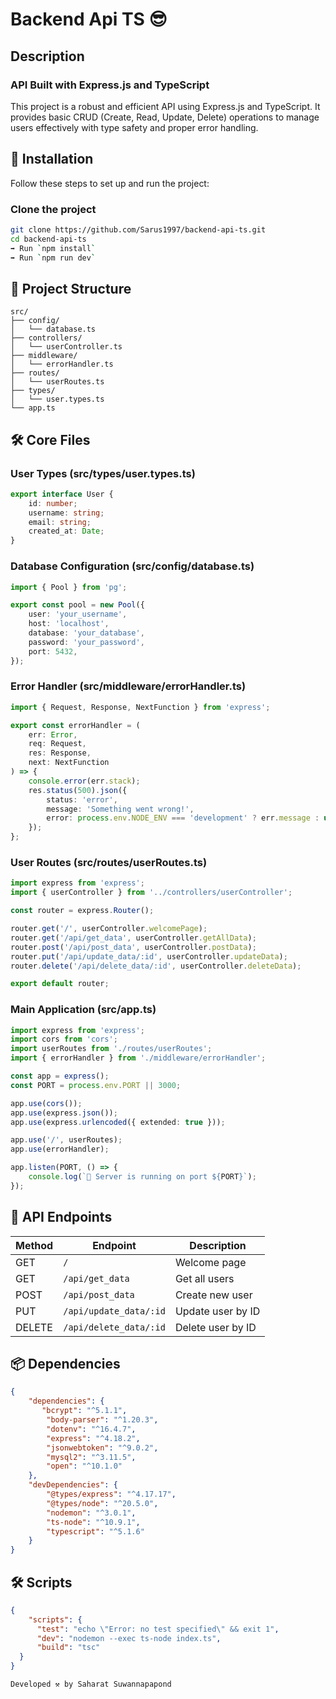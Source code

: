 # Backend Api TS 😎

## Description

### API Built with Express.js and TypeScript

This project is a robust and efficient API using Express.js and TypeScript. It provides basic CRUD (Create, Read, Update, Delete) operations to manage users effectively with type safety and proper error handling.

## 🚀 Installation

Follow these steps to set up and run the project:

### Clone the project

```bash
git clone https://github.com/Sarus1997/backend-api-ts.git
cd backend-api-ts 
➡️ Run `npm install`
➡️ Run `npm run dev`
```

## 📁 Project Structure

```
src/
├── config/
│   └── database.ts
├── controllers/
│   └── userController.ts
├── middleware/
│   └── errorHandler.ts
├── routes/
│   └── userRoutes.ts
├── types/
│   └── user.types.ts
└── app.ts
```

## 🛠️ Core Files

### User Types (src/types/user.types.ts)

```typescript
export interface User {
    id: number;
    username: string;
    email: string;
    created_at: Date;
}
```

### Database Configuration (src/config/database.ts)

```typescript
import { Pool } from 'pg';

export const pool = new Pool({
    user: 'your_username',
    host: 'localhost',
    database: 'your_database',
    password: 'your_password',
    port: 5432,
});
```

### Error Handler (src/middleware/errorHandler.ts)

```typescript
import { Request, Response, NextFunction } from 'express';

export const errorHandler = (
    err: Error,
    req: Request,
    res: Response,
    next: NextFunction
) => {
    console.error(err.stack);
    res.status(500).json({
        status: 'error',
        message: 'Something went wrong!',
        error: process.env.NODE_ENV === 'development' ? err.message : undefined
    });
};
```

### User Routes (src/routes/userRoutes.ts)

```typescript
import express from 'express';
import { userController } from '../controllers/userController';

const router = express.Router();

router.get('/', userController.welcomePage);
router.get('/api/get_data', userController.getAllData);
router.post('/api/post_data', userController.postData);
router.put('/api/update_data/:id', userController.updateData);
router.delete('/api/delete_data/:id', userController.deleteData);

export default router;
```

### Main Application (src/app.ts)

```typescript
import express from 'express';
import cors from 'cors';
import userRoutes from './routes/userRoutes';
import { errorHandler } from './middleware/errorHandler';

const app = express();
const PORT = process.env.PORT || 3000;

app.use(cors());
app.use(express.json());
app.use(express.urlencoded({ extended: true }));

app.use('/', userRoutes);
app.use(errorHandler);

app.listen(PORT, () => {
    console.log(`🚀 Server is running on port ${PORT}`);
});
```

## 📂 API Endpoints

| Method | Endpoint | Description |
|--------|----------|-------------|
| GET | `/` | Welcome page |
| GET | `/api/get_data` | Get all users |
| POST | `/api/post_data` | Create new user |
| PUT | `/api/update_data/:id` | Update user by ID |
| DELETE | `/api/delete_data/:id` | Delete user by ID |

## 📦 Dependencies

```json
{
    "dependencies": {
       "bcrypt": "^5.1.1",
        "body-parser": "^1.20.3",
        "dotenv": "^16.4.7",
        "express": "^4.18.2",
        "jsonwebtoken": "^9.0.2",
        "mysql2": "^3.11.5",
        "open": "^10.1.0"
    },
    "devDependencies": {
        "@types/express": "^4.17.17",
        "@types/node": "^20.5.0",
        "nodemon": "^3.0.1",
        "ts-node": "^10.9.1",
        "typescript": "^5.1.6"
    }
}
```

## 🛠️ Scripts

```json
{
    "scripts": {
      "test": "echo \"Error: no test specified\" && exit 1",
      "dev": "nodemon --exec ts-node index.ts",
      "build": "tsc"
  }
}
```

```bash
Developed ⚒️ by Saharat Suwannapapond 
```
